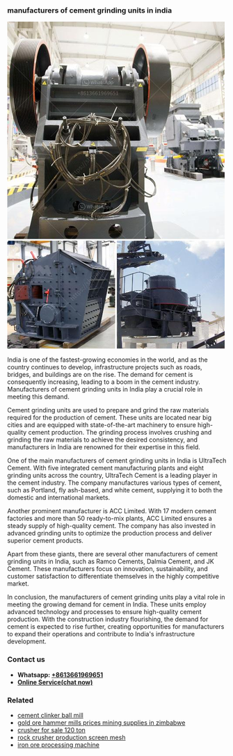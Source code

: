 <h3>manufacturers of cement grinding units in india</h3><img src='1708498038.jpg' alt=''><p>India is one of the fastest-growing economies in the world, and as the country continues to develop, infrastructure projects such as roads, bridges, and buildings are on the rise. The demand for cement is consequently increasing, leading to a boom in the cement industry. Manufacturers of cement grinding units in India play a crucial role in meeting this demand.</p><p>Cement grinding units are used to prepare and grind the raw materials required for the production of cement. These units are located near big cities and are equipped with state-of-the-art machinery to ensure high-quality cement production. The grinding process involves crushing and grinding the raw materials to achieve the desired consistency, and manufacturers in India are renowned for their expertise in this field.</p><p>One of the main manufacturers of cement grinding units in India is UltraTech Cement. With five integrated cement manufacturing plants and eight grinding units across the country, UltraTech Cement is a leading player in the cement industry. The company manufactures various types of cement, such as Portland, fly ash-based, and white cement, supplying it to both the domestic and international markets.</p><p>Another prominent manufacturer is ACC Limited. With 17 modern cement factories and more than 50 ready-to-mix plants, ACC Limited ensures a steady supply of high-quality cement. The company has also invested in advanced grinding units to optimize the production process and deliver superior cement products.</p><p>Apart from these giants, there are several other manufacturers of cement grinding units in India, such as Ramco Cements, Dalmia Cement, and JK Cement. These manufacturers focus on innovation, sustainability, and customer satisfaction to differentiate themselves in the highly competitive market.</p><p>In conclusion, the manufacturers of cement grinding units play a vital role in meeting the growing demand for cement in India. These units employ advanced technology and processes to ensure high-quality cement production. With the construction industry flourishing, the demand for cement is expected to rise further, creating opportunities for manufacturers to expand their operations and contribute to India's infrastructure development.</p><h3>Contact us</h3><ul><li><strong>Whatsapp:&nbsp;<a href="https://wa.me/8613661969651">+8613661969651</a></strong></li><li><a href="https://swt.shibang-china.com/?git&amp;zhl&amp;manufacturers of cement grinding units in india"><strong>Online Service(chat now)</strong></a></li></ul><h3>Related</h3><ul><li><a href='cement clinker ball mill.md'>cement clinker ball mill</a></li><li><a href='gold ore hammer mills prices mining supplies in zimbabwe.md'>gold ore hammer mills prices mining supplies in zimbabwe</a></li><li><a href='crusher for sale 120 ton.md'>crusher for sale 120 ton</a></li><li><a href='rock crusher production screen mesh.md'>rock crusher production screen mesh</a></li><li><a href='iron ore processing machine.md'>iron ore processing machine</a></li></ul>